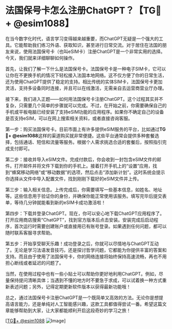 # 法国保号卡怎么注册ChatGPT？【TG💪+ @esim1088】

在当今数字化时代，语言学习变得越来越重要，而ChatGPT无疑是一个强大的工具。它能帮助我们练习外语、获取知识，甚至进行日常交流。对于居住在法国的朋友来说，使用法国保号卡（也叫eSIM卡）注册ChatGPT是一个非常实用的选择。今天，我们就来详细聊聊如何操作。

首先，让我们了解一下什么是法国保号卡。法国保号卡是一种电子SIM卡，它可以让你在不更换手机的情况下轻松接入法国本地网络。这不仅方便了你的日常生活，还为使用ChatGPT提供了稳定的支持。相比传统的实体SIM卡，法国保号卡更加灵活，支持多设备同时连接，并且可以在线激活，无需亲自去运营商营业厅办理。

接下来，我们进入正题——如何用法国保号卡注册ChatGPT。这个过程其实并不复杂，只需要几个简单的步骤就可以完成。不过，在开始之前，你需要确保自己的手机或平板电脑已经安装了支持eSIM功能的应用程序。如果你不确定自己的设备是否支持eSIM，可以在网上搜索相关资料，或者直接咨询客服。

第一步：购买法国保号卡。目前市面上有许多提供eSIM服务的平台，比如通过**TG💪+ @esim1088**这样的渠道购买就非常便捷。这些平台通常会提供多种套餐选择，包括通话、短信和流量等服务。根据个人需求挑选合适的套餐后，按照指引完成支付即可。

第二步：接收并导入eSIM文件。完成付款后，你会收到一封包含eSIM文件的邮件。打开邮件并将文件下载到你的手机上。接着打开手机上的“设置”应用，找到“蜂窝移动网络”或“移动数据”的选项，然后点击“添加新计划”。这时系统会提示你选择从文件中导入配置文件，找到刚刚下载好的eSIM文件并上传。

第三步：输入相关信息。上传完成后，你需要填写一些基本信息，如姓名、地址等。这些信息用于验证你的身份，并确保你能正常使用该服务。填写完毕后提交表单，等待几分钟就能看到新的eSIM卡成功激活啦！

第四步：下载并登录ChatGPT。现在，你可以安心地下载ChatGPT应用程序了。打开应用商店搜索“ChatGPT”，找到官方版本后点击安装。安装完成后启动程序，首次运行时需要创建账户或直接用已有账号登录。如果遇到任何问题，都可以随时联系客服寻求帮助。

第五步：开始享受聊天乐趣！成功登录之后，你就可以尽情地与ChatGPT互动了。无论是学习法语发音技巧，还是探讨哲学问题，它都能为你提供丰富的答案和支持。而且由于使用了法国保号卡，你的网络连接将始终保持高速流畅，再也不用担心断线或者延迟的问题了。

当然，在使用过程中也有一些小贴士可以帮助你更好地利用ChatGPT。例如，尽量保持提问清晰具体；当遇到不懂的地方时不要急于求成，可以试着换一种方式重新表述问题；另外，记得定期更新软件版本以获得最新功能哦！

总之，通过法国保号卡注册ChatGPT是一个既简单又高效的方法。无论你是想提高语言能力，还是单纯对人工智能感兴趣，这款工具都值得尝试一番。希望这篇文章能够帮助到大家，让大家都能顺利开启这段奇妙的学习之旅！

[[TG💪+ @esim1088](https://t.me/s/esim1088) ![Image](https://i.postimg.cc/4NQfJmqS/Snipaste-2025-05-13-00-14-12.png)]